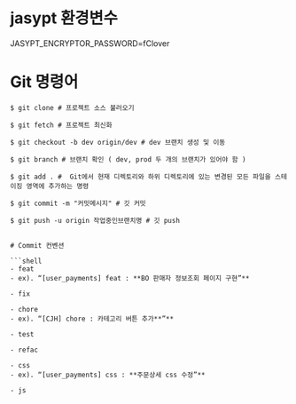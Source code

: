 # jasypt 환경변수
JASYPT_ENCRYPTOR_PASSWORD=fClover




# Git 명령어

```shell
$ git clone # 프로젝트 소스 불러오기

$ git fetch # 프로젝트 최신화 

$ git checkout -b dev origin/dev # dev 브랜치 생성 및 이동

$ git branch # 브랜치 확인 ( dev, prod 두 개의 브랜치가 있어야 함 )

$ git add . #  Git에서 현재 디렉토리와 하위 디렉토리에 있는 변경된 모든 파일을 스테이징 영역에 추가하는 명령

$ git commit -m "커밋메시지" # 깃 커밋

$ git push -u origin 작업중인브랜치명 # 깃 push


# Commit 컨벤션

```shell
- feat
- ex). “[user_payments] feat : **BO 판매자 정보조회 페이지 구현”**

- fix

- chore
- ex). “[CJH] chore : 카테고리 버튼 추가**”**

- test

- refac

- css
- ex). “[user_payments] css : **주문상세 css 수정”**

- js


